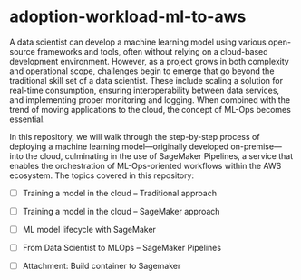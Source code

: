 # adoption-workload-ml-to-aws

A data scientist can develop a machine learning model using various open-source frameworks and tools, often without relying on a cloud-based development environment. However, as a project grows in both complexity and operational scope, challenges begin to emerge that go beyond the traditional skill set of a data scientist. These include scaling a solution for real-time consumption, ensuring interoperability between data services, and implementing proper monitoring and logging. When combined with the trend of moving applications to the cloud, the concept of ML-Ops becomes essential.

In this repository, we will walk through the step-by-step process of deploying a machine learning model—originally developed on-premise—into the cloud, culminating in the use of SageMaker Pipelines, a service that enables the orchestration of ML-Ops-oriented workflows within the AWS ecosystem. The topics covered in this repository:

- [ ] Training a model in the cloud – Traditional approach  
- [ ] Training a model in the cloud – SageMaker approach  
- [ ] ML model lifecycle with SageMaker  
- [ ] From Data Scientist to MLOps – SageMaker Pipelines
- [ ] Attachment: Build container to Sagemaker

